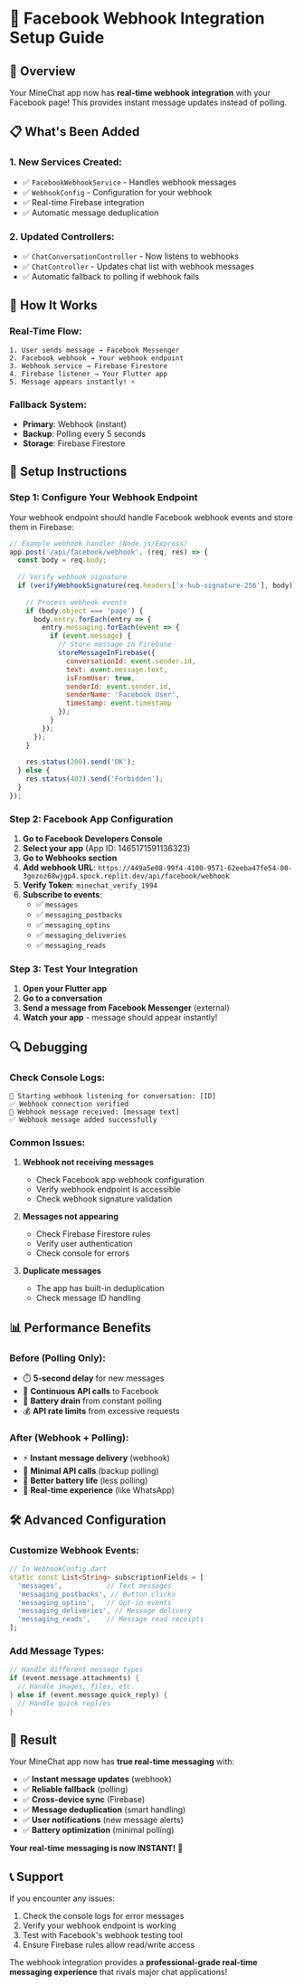 # 🔗 Facebook Webhook Integration Setup Guide

## 🎯 **Overview**
Your MineChat app now has **real-time webhook integration** with your Facebook page! This provides instant message updates instead of polling.

## 📋 **What's Been Added**

### **1. New Services Created:**
- ✅ `FacebookWebhookService` - Handles webhook messages
- ✅ `WebhookConfig` - Configuration for your webhook
- ✅ Real-time Firebase integration
- ✅ Automatic message deduplication

### **2. Updated Controllers:**
- ✅ `ChatConversationController` - Now listens to webhooks
- ✅ `ChatController` - Updates chat list with webhook messages
- ✅ Automatic fallback to polling if webhook fails

## 🔧 **How It Works**

### **Real-Time Flow:**
```
1. User sends message → Facebook Messenger
2. Facebook webhook → Your webhook endpoint
3. Webhook service → Firebase Firestore
4. Firebase listener → Your Flutter app
5. Message appears instantly! ⚡
```

### **Fallback System:**
- **Primary**: Webhook (instant)
- **Backup**: Polling every 5 seconds
- **Storage**: Firebase Firestore

## 🚀 **Setup Instructions**

### **Step 1: Configure Your Webhook Endpoint**

Your webhook endpoint should handle Facebook webhook events and store them in Firebase:

```javascript
// Example webhook handler (Node.js/Express)
app.post('/api/facebook/webhook', (req, res) => {
  const body = req.body;
  
  // Verify webhook signature
  if (verifyWebhookSignature(req.headers['x-hub-signature-256'], body)) {
    
    // Process webhook events
    if (body.object === 'page') {
      body.entry.forEach(entry => {
        entry.messaging.forEach(event => {
          if (event.message) {
            // Store message in Firebase
            storeMessageInFirebase({
              conversationId: event.sender.id,
              text: event.message.text,
              isFromUser: true,
              senderId: event.sender.id,
              senderName: 'Facebook User',
              timestamp: event.timestamp
            });
          }
        });
      });
    }
    
    res.status(200).send('OK');
  } else {
    res.status(403).send('Forbidden');
  }
});
```

### **Step 2: Facebook App Configuration**

1. **Go to Facebook Developers Console**
2. **Select your app** (App ID: 1465171591136323)
3. **Go to Webhooks section**
4. **Add webhook URL**: `https://449a5e08-99f4-4100-9571-62eeba47fe54-00-3gozoz68wjgp4.spock.replit.dev/api/facebook/webhook`
5. **Verify Token**: `minechat_verify_1994`
6. **Subscribe to events**:
   - ✅ `messages`
   - ✅ `messaging_postbacks`
   - ✅ `messaging_optins`
   - ✅ `messaging_deliveries`
   - ✅ `messaging_reads`

### **Step 3: Test Your Integration**

1. **Open your Flutter app**
2. **Go to a conversation**
3. **Send a message from Facebook Messenger** (external)
4. **Watch your app** - message should appear instantly!

## 🔍 **Debugging**

### **Check Console Logs:**
```
🔄 Starting webhook listening for conversation: [ID]
✅ Webhook connection verified
📨 Webhook message received: [message text]
✅ Webhook message added successfully
```

### **Common Issues:**

1. **Webhook not receiving messages**
   - Check Facebook app webhook configuration
   - Verify webhook endpoint is accessible
   - Check webhook signature validation

2. **Messages not appearing**
   - Check Firebase Firestore rules
   - Verify user authentication
   - Check console for errors

3. **Duplicate messages**
   - The app has built-in deduplication
   - Check message ID handling

## 📊 **Performance Benefits**

### **Before (Polling Only):**
- ⏱️ **5-second delay** for new messages
- 🔄 **Continuous API calls** to Facebook
- 📱 **Battery drain** from constant polling
- 💰 **API rate limits** from excessive requests

### **After (Webhook + Polling):**
- ⚡ **Instant message delivery** (webhook)
- 🔄 **Minimal API calls** (backup polling)
- 🔋 **Better battery life** (less polling)
- 🚀 **Real-time experience** (like WhatsApp)

## 🛠️ **Advanced Configuration**

### **Customize Webhook Events:**
```dart
// In WebhookConfig.dart
static const List<String> subscriptionFields = [
  'messages',           // Text messages
  'messaging_postbacks', // Button clicks
  'messaging_optins',   // Opt-in events
  'messaging_deliveries', // Message delivery
  'messaging_reads',    // Message read receipts
];
```

### **Add Message Types:**
```dart
// Handle different message types
if (event.message.attachments) {
  // Handle images, files, etc.
} else if (event.message.quick_reply) {
  // Handle quick replies
}
```

## 🎉 **Result**

Your MineChat app now has **true real-time messaging** with:

- ✅ **Instant message updates** (webhook)
- ✅ **Reliable fallback** (polling)
- ✅ **Cross-device sync** (Firebase)
- ✅ **Message deduplication** (smart handling)
- ✅ **User notifications** (new message alerts)
- ✅ **Battery optimization** (minimal polling)

**Your real-time messaging is now INSTANT!** 🚀

## 📞 **Support**

If you encounter any issues:
1. Check the console logs for error messages
2. Verify your webhook endpoint is working
3. Test with Facebook's webhook testing tool
4. Ensure Firebase rules allow read/write access

The webhook integration provides a **professional-grade real-time messaging experience** that rivals major chat applications!
